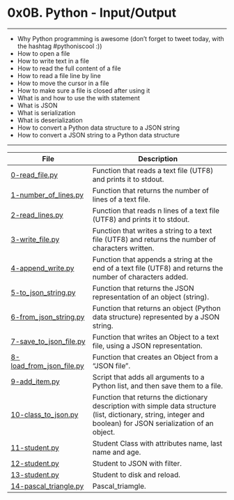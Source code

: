 # 0x0B. Python - Input/Output
---
- Why Python programming is awesome (don’t forget to tweet today, with the hashtag #pythoniscool :))
- How to open a file
- How to write text in a file
- How to read the full content of a file
- How to read a file line by line
- How to move the cursor in a file
- How to make sure a file is closed after using it
- What is and how to use the with statement
- What is JSON
- What is serialization
- What is deserialization
- How to convert a Python data structure to a JSON string
- How to convert a JSON string to a Python data structure
---
| File | Description |
| --- | --- |
|[0-read_file.py]() | Function that reads a text file (UTF8) and prints it to stdout. |
|[1-number_of_lines.py]() | Function that returns the number of lines of a text file. |
|[2-read_lines.py]() | Function that reads n lines of a text file (UTF8) and prints it to stdout. |
|[3-write_file.py]() | Function that writes a string to a text file (UTF8) and returns the number of characters written. |
|[4-append_write.py]() | Function that appends a string at the end of a text file (UTF8) and returns the number of characters added. |
|[5-to_json_string.py]() | Function that returns the JSON representation of an object (string). |
|[6-from_json_string.py]() |Function that returns an object (Python data structure) represented by a JSON string. |
|[7-save_to_json_file.py]() | Function that writes an Object to a text file, using a JSON representation. |
|[8-load_from_json_file.py]() | Function that creates an Object from a “JSON file”. |
|[9-add_item.py]() | Script that adds all arguments to a Python list, and then save them to a file. |
|[10-class_to_json.py]() | Function that returns the dictionary description with simple data structure (list, dictionary, string, integer and boolean) for JSON serialization of an object. |
|[11-student.py]() | Student Class with attributes name, last name and age. |
|[12-student.py]() | Student to JSON with filter. |
|[13-student.py]() | Student to disk and reload. |
|[14-pascal_triangle.py]() | Pascal_triamgle. |
